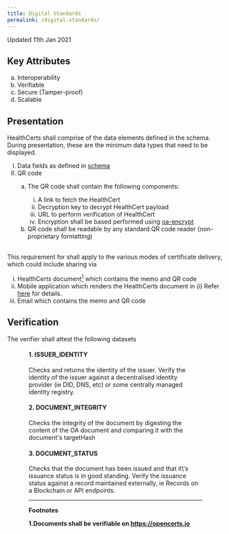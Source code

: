 ```yaml
---
title: Digital Standards
permalink: /digital-standards/
---
```

<style type="text/css">

ol.letter{
    list-style-type: lower-alpha;
}

ol.roman{
    list-style-type: lower-roman;
}

ol.upper-roman{
    list-style-type: upper-roman;
}

</style>

<p>Updated 11th Jan 2021</p>

## Key Attributes
<ol class="letter"> 
<li>Interoperability</li>
<li>Verifiable</li>
<li>Secure (Tamper-proof)</li>
<li>Scalable</li>
</ol>

## Presentation


HealthCerts shall comprise of the data elements defined in the schema.
During presentation, these are the minimum data types that need to be displayed.

<ol class="upper-roman"> 
<li>Data fields as defined in <a href="https://schemata.openattestation.com/" target="_blank">schema</a><br></li>   
<li>QR code<br></li>   
<ol class="letter">
<li>  The QR code shall contain the following components:</li>
<ol class="roman">
<li>A link to fetch the HealthCert</li>
<li>Decryption key to decrypt HealthCert payload</li>
<li>URL to perform verification of HealthCert</li>
<li>Encryption shall be based performed using <a href="https://github.com/Open-Attestation/oa-encryption/blob/master/src/index.ts" target="_blank">oa-encrypt</a><br></li>
</ol>
<li>QR code shall be readable by any standard QR code reader (non-proprietary formatting)</li>
</ol>
</ol>
<br> 
This requirement for shall apply to the various modes of certificate delivery, which could include sharing via
<br>
<ol class="roman">
<li>HealthCerts document<a href="#def1"><sup>1</sup></a> which contains the memo and QR code</li>
<li>Mobile application which renders the HealthCerts document in (i)
Refer <a href="https://github.com/Open-Attestation/adr/blob/master/decentralised_rendering.md" target="_blank">here</a> for details.</li>
<li>Email which contains the memo and QR code</li>
</ol>


## Verification

The verifier shall attest the following datasets

<div style="padding:0 50px">
<h4>1. ISSUER_IDENTITY</h4>
<p>Checks and returns the identity of the issuer. Verify the identity of the issuer against a decentralised identity provider (ie DID, DNS, etc) or some centrally managed identity registry.</p>
<h4>2. DOCUMENT_INTEGRITY </h4>
<p>Checks the integrity of the document by digesting the content of the OA document and comparing it with the document's targetHash</p>
<h4>3. DOCUMENT_STATUS</h4>
<p>Checks that the document has been issued and that it\'s issuance status is in good standing. Verify the issuance status against a record maintained externally, ie Records on a Blockchain or API endpoints.</p>
<div>

<hr>

<div><b>Footnotes<b></div>

<a id="def1" style="padding-top:50px"></a>

1.Documents shall be verifiable on <a href="https://opencerts.io" target="_blank">https://opencerts.io</a>
